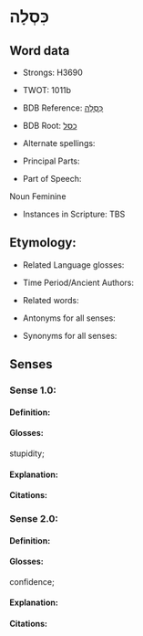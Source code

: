 # כִּסְלָה

<!-- Status: S2="NeedsEdits" -->
<!-- Lexica used for edits:   -->

## Word data

* Strongs: H3690

* TWOT: 1011b

* BDB Reference: [כִּסְלָה](rc://en/bdb/dict/k.cj.ac)

* BDB Root: [כסל](rc://en/bdb/dict/k.cj.aa)

* Alternate spellings:

* Principal Parts:

* Part of Speech:

Noun Feminine

* Instances in Scripture: TBS

## Etymology:

* Related Language glosses:

* Time Period/Ancient Authors:

* Related words:

* Antonyms for all senses:

* Synonyms for all senses:

## Senses

### Sense 1.0:

#### Definition:

#### Glosses:

stupidity; 

#### Explanation:

#### Citations:



### Sense 2.0:

#### Definition:

#### Glosses:

confidence; 

#### Explanation:

#### Citations:




